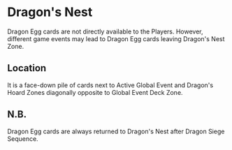# Dragon's Nest

Dragon Egg cards are not directly available to the Players. However, different game events may lead to Dragon Egg cards leaving Dragon's Nest Zone.

## Location

It is a face-down pile of cards next to Active Global Event and Dragon's Hoard Zones diagonally opposite to Global Event Deck Zone.

## N.B.

Dragon Egg cards are always returned to Dragon's Nest after Dragon Siege Sequence.
